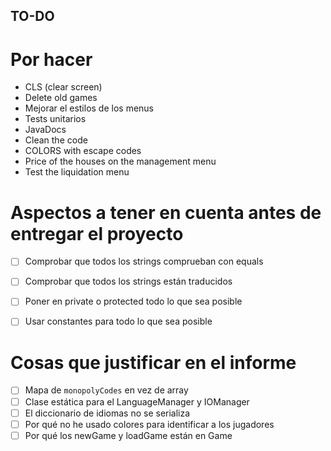TO-DO
------------------------------------------

# Por hacer

- CLS (clear screen) 
- Delete old games
- Mejorar el estilos de los menus
- Tests unitarios
- JavaDocs
- Clean the code
- COLORS with escape codes
- Price of the houses on the management menu  
- Test the liquidation menu

# Aspectos a tener en cuenta antes de entregar el proyecto

- [ ] Comprobar que todos los strings comprueban con equals
- [ ] Comprobar que todos los strings están traducidos
- [ ] Poner en private o protected todo lo que sea posible
- [ ] Usar constantes para todo lo que sea posible


# Cosas que justificar en el informe

- [ ] Mapa de `monopolyCodes` en vez de array
- [ ] Clase estática para el LanguageManager y IOManager
- [ ] El diccionario de idiomas no se serializa
- [ ] Por qué no he usado colores para identificar a los jugadores
- [ ] Por qué los newGame y loadGame están en Game